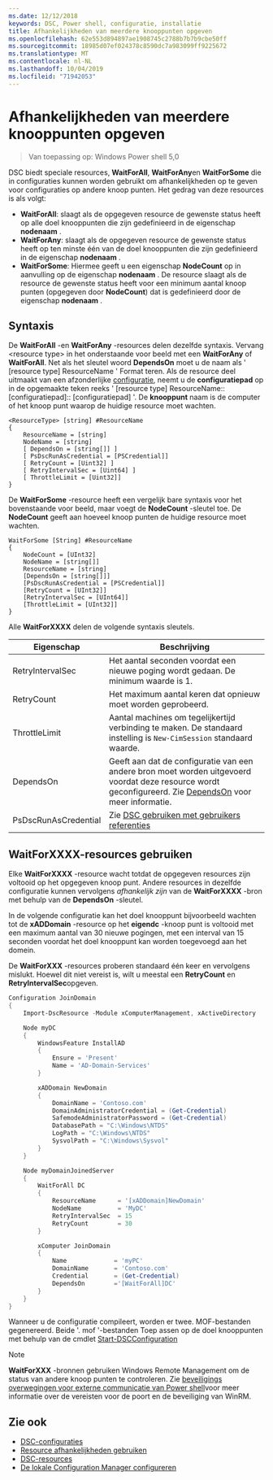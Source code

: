 ```yaml
---
ms.date: 12/12/2018
keywords: DSC, Power shell, configuratie, installatie
title: Afhankelijkheden van meerdere knooppunten opgeven
ms.openlocfilehash: 62e553d894897ae1908745c2788b7b7b9cbe50ff
ms.sourcegitcommit: 18985d07ef024378c8590dc7a983099ff9225672
ms.translationtype: MT
ms.contentlocale: nl-NL
ms.lasthandoff: 10/04/2019
ms.locfileid: "71942053"
---
```

# <a name="specifying-cross-node-dependencies"></a>Afhankelijkheden van meerdere knooppunten opgeven

> Van toepassing op: Windows Power shell 5,0

DSC biedt speciale resources, **WaitForAll**, **WaitForAny**en **WaitForSome** die in configuraties kunnen worden gebruikt om afhankelijkheden op te geven voor configuraties op andere knoop punten. Het gedrag van deze resources is als volgt:

- **WaitForAll**: slaagt als de opgegeven resource de gewenste status heeft op alle doel knooppunten die zijn gedefinieerd in de eigenschap **nodenaam** .
- **WaitForAny**: slaagt als de opgegeven resource de gewenste status heeft op ten minste één van de doel knooppunten die zijn gedefinieerd in de eigenschap **nodenaam** .
- **WaitForSome**: Hiermee geeft u een eigenschap **NodeCount** op in aanvulling op de eigenschap **nodenaam** . De resource slaagt als de resource de gewenste status heeft voor een minimum aantal knoop punten (opgegeven door **NodeCount**) dat is gedefinieerd door de eigenschap **nodenaam** .

## <a name="syntax"></a>Syntaxis

De **WaitForAll** -en **WaitForAny** -resources delen dezelfde syntaxis. Vervang \<resource type\> in het onderstaande voor beeld met een **WaitForAny** of **WaitForAll**.
Net als het sleutel woord **DependsOn** moet u de naam als ' [resource type] ResourceName ' Format teren. Als de resource deel uitmaakt van een afzonderlijke [configuratie](configurations.md), neemt u de **configuratiepad** op in de opgemaakte teken reeks ' [resource type] ResourceName:: [configuratiepad]:: [configuratiepad] '. De **knooppunt** naam is de computer of het knoop punt waarop de huidige resource moet wachten.

```
<ResourceType> [string] #ResourceName
{
    ResourceName = [string]
    NodeName = [string]
    [ DependsOn = [string[]] ]
    [ PsDscRunAsCredential = [PSCredential]]
    [ RetryCount = [Uint32] ]
    [ RetryIntervalSec = [Uint64] ]
    [ ThrottleLimit = [Uint32]]
}
```

De **WaitForSome** -resource heeft een vergelijk bare syntaxis voor het bovenstaande voor beeld, maar voegt de **NodeCount** -sleutel toe. De **NodeCount** geeft aan hoeveel knoop punten de huidige resource moet wachten.

```
WaitForSome [String] #ResourceName
{
    NodeCount = [UInt32]
    NodeName = [string[]]
    ResourceName = [string]
    [DependsOn = [string[]]]
    [PsDscRunAsCredential = [PSCredential]]
    [RetryCount = [UInt32]]
    [RetryIntervalSec = [UInt64]]
    [ThrottleLimit = [UInt32]]
}
```

Alle **WaitForXXXX** delen de volgende syntaxis sleutels.

|Eigenschap|  Beschrijving   |
|---------|---------------------|
| RetryIntervalSec| Het aantal seconden voordat een nieuwe poging wordt gedaan. De minimum waarde is 1.|
| RetryCount| Het maximum aantal keren dat opnieuw moet worden geprobeerd.|
| ThrottleLimit| Aantal machines om tegelijkertijd verbinding te maken. De standaard instelling is `New-CimSession` standaard waarde.|
| DependsOn | Geeft aan dat de configuratie van een andere bron moet worden uitgevoerd voordat deze resource wordt geconfigureerd. Zie [DependsOn](resource-depends-on.md) voor meer informatie.|
| PsDscRunAsCredential | Zie [DSC gebruiken met gebruikers referenties](./runAsUser.md) |

## <a name="using-waitforxxxx-resources"></a>WaitForXXXX-resources gebruiken

Elke **WaitForXXXX** -resource wacht totdat de opgegeven resources zijn voltooid op het opgegeven knoop punt.
Andere resources in dezelfde configuratie kunnen vervolgens *afhankelijk zijn* van de **WaitForXXXX** -bron met behulp van de **DependsOn** -sleutel.

In de volgende configuratie kan het doel knooppunt bijvoorbeeld wachten tot de **xADDomain** -resource op het **eigendc** -knoop punt is voltooid met een maximum aantal van 30 nieuwe pogingen, met een interval van 15 seconden voordat het doel knooppunt kan worden toegevoegd aan het domein.

De **WaitForXXX** -resources proberen standaard één keer en vervolgens mislukt. Hoewel dit niet vereist is, wilt u meestal een **RetryCount** en **RetryIntervalSec**opgeven.

```powershell
Configuration JoinDomain
{
    Import-DscResource -Module xComputerManagement, xActiveDirectory

    Node myDC
    {
        WindowsFeature InstallAD
        {
            Ensure = 'Present'
            Name = 'AD-Domain-Services'
        }

        xADDomain NewDomain
        {
            DomainName = 'Contoso.com'
            DomainAdministratorCredential = (Get-Credential)
            SafemodeAdministratorPassword = (Get-Credential)
            DatabasePath = "C:\Windows\NTDS"
            LogPath = "C:\Windows\NTDS"
            SysvolPath = "C:\Windows\Sysvol"
        }
    }

    Node myDomainJoinedServer
    {
        WaitForAll DC
        {
            ResourceName      = '[xADDomain]NewDomain'
            NodeName          = 'MyDC'
            RetryIntervalSec  = 15
            RetryCount        = 30
        }

        xComputer JoinDomain
        {
            Name             = 'myPC'
            DomainName       = 'Contoso.com'
            Credential       = (Get-Credential)
            DependsOn        ='[WaitForAll]DC'
        }
    }
}
```

Wanneer u de configuratie compileert, worden er twee. MOF-bestanden gegenereerd. Beide '. mof '-bestanden Toep assen op de doel knooppunten met behulp van de cmdlet [Start-DSCConfiguration](/powershell/module/psdesiredstateconfiguration/start-dscconfiguration)

> [!NOTE]
> **WaitForXXX** -bronnen gebruiken Windows Remote Management om de status van andere knoop punten te controleren.
> Zie [beveiligings overwegingen voor externe communicatie van Power shell](/powershell/scripting/learn/remoting/winrmsecurity?view=powershell-6)voor meer informatie over de vereisten voor de poort en de beveiliging van WinRM.

## <a name="see-also"></a>Zie ook

- [DSC-configuraties](configurations.md)
- [Resource afhankelijkheden gebruiken](resource-depends-on.md)
- [DSC-resources](../resources/resources.md)
- [De lokale Configuration Manager configureren](../managing-nodes/metaConfig.md)
